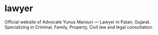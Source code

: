 # lawyer
Official website of Advocate Yunus Mansuri — Lawyer in Patan, Gujarat. Specializing in Criminal, Family, Property, Civil law and legal consultation.
